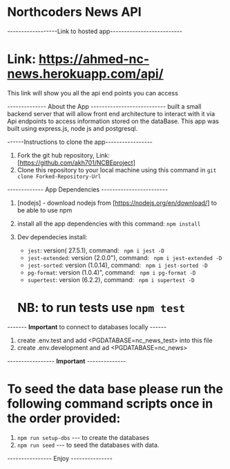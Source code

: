 # Northcoders News API

------------------Link to hosted app--------------------------

# Link: https://ahmed-nc-news.herokuapp.com/api/

This link will show you all the api end points you can access

-------------- About the App ---------------------------
built a small backend server that will allow front end architecture to
interact with it via Api endpoints to access information stored on the dataBase.
This app was built using express.js, node js and postgresql.

------Instructions to clone the app-----------------

1. Fork the git hub repository, Link: [https://github.com/akh701/NCBEproject]
2. Clone this repository to your local machine using this command in `git clone Forked-Repository-Url`

------------- App Dependencies ------------------------

1. [nodejs] - download nodejs from [https://nodejs.org/en/download/] to be able to use npm
2. install all the app dependencies with this command: `npm install`
3. Dev dependecies install:

   - `jest`: version( 27.5.1), command: ` npm i jest -D`
   - `jest-extended`: version (2.0.0"), command: ` npm i jest-extended -D`
   - `jest-sorted`: version (1.0.14), command: ` npm i jest-sorted -D`
   - `pg-format`: version (1.0.4)", command: ` npm i pg-format -D`
   - `supertest`: version (6.2.2), command: ` npm i supertest -D`

   # NB: to run tests use `npm test`

------- **Important** to connect to databases locally ------

1. create .env.test and add <PGDATABASE=nc_news_test> into this file
2. create .env.development and ad <PGDATABASE=nc_news>

----------------- **Important** --------------

# To seed the data base please run the following command scripts once in the order provided:

1. `npm run setup-dbs` --- to create the databases
2. `npm run seed` --- to seed the databases with data.

---------------- Enjoy ---------------
